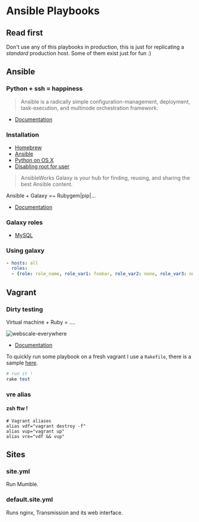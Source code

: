 # Ansible Playbooks

## Read first

Don't use any of this playbooks in production, this is just for replicating a _standard_ production host. Some of them exist just for fun :)

## Ansible
### Python + ssh = happiness

> Ansible is a radically simple configuration-management, deployment, task-execution, and multinode orchestration framework.

* [Documentation](http://docs.ansible.com/)

### Installation

* [Homebrew](http://brew.sh/)
* [Ansible](http://devopsu.com/guides/ansible-ubuntu-debian.html)
* [Python on OS X](http://docs.python-guide.org/en/latest/starting/install/osx/)
* [Disabling root for user](http://stackoverflow.com/questions/14926562/activating-the-root-user-with-a-python-script-osx)

> AnsibleWorks Galaxy is your hub for finding, reusing, and sharing the best Ansible content.

Ansible + Galaxy =~ Rubygem|pip|…

* [Documentation](https://galaxy.ansibleworks.com/)

### Galaxy roles

* [MySQL](https://galaxy.ansibleworks.com/list#/roles/1)

### Using galaxy

```yml
- hosts: all
  roles:
  - {role: role_name, role_var1: foobar, role_var2: none, role_var3: none }
```

## Vagrant
### Dirty testing

Virtual machine + Ruby = ....

![webscale-everywhere](http://what-if.xkcd.com/imgs/a/20/diamond_11.png)

* [Documentation](http://docs.vagrantup.com/v2/)

To quickly run some playbook on a fresh vagrant I use a `Rakefile`, there is a sample [here](https://github.com/Awea/ansible-playbooks/blob/master/sample.Rakefile).

```ruby
# run it !
rake test
```

### vre alias
#### zsh ftw !

```shell
# Vagrant aliases
alias vdf="vagrant destroy -f"
alias vup="vagrant up"
alias vre="vdf && vup"
```

## Sites
### site.yml
Run Mumble.

### default.site.yml
Runs nginx, Transmission and its web interface.
